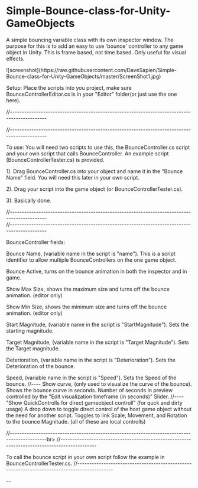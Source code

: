 <h1>Simple-Bounce-class-for-Unity-GameObjects</h1>

<p>A simple bouncing variable class with its own inspector window.
The purpose for this is to add an easy to use 'bounce' controller to any game object in Unity. This is frame based, not time based. Only useful for visual effects.</p>
![screenshot](https://raw.githubusercontent.com/DaveSapien/Simple-Bounce-class-for-Unity-GameObjects/master/ScreenShot1.jpg)
<p>
Setup: 
Place the scripts into you project, make sure BounceControllerEditor.cs is in your "Editor" folder(or just use the one here).<p>
//---------------------------------------------------------------------------------------------<p>
//---------------------------------------------------------------------------------------------<p>
To use:
You will need two scripts to use this, the BounceController.cs script and your own script that calls BounceController. An example script (BounceControllerTester.cs) is provided.</p>

<p>1). Drag BounceController.cs into your object and name it in the "Bounce Name" field. You will need this later in your own script.</p>

<p>2). Drag your script into the game object (or BounceControllerTester.cs).</p>

<p>3). Basically done.<p>
//---------------------------------------------------------------------------------------------<br>
//---------------------------------------------------------------------------------------------<p>
BounceController fields:</p>

<p>Bounce Name, (variable name in the script is "name").
This is a script identifier to allow multiple BounceControllers on the one game object.</p>

<p>Bounce Active, turns on the bounce animation in both the inspector and in game.</p>

<p>Show Max Size, shows the maximum size and turns off the bounce animation. (editor only)</p>

<p>Show Min Size, shows the minimum size and turns off the bounce animation. (editor only)</p>

<p>Start Magnitude, (variable name in the script is "StartMagnitude").
Sets the starting magnitude.</p>

<p>Target Magnitude, (variable name in the script is "Target Magnitude").
Sets the Target magnitude.</p>

<p>Deterioration, (variable name in the script is "Deterioration").
Sets the Deterioration of the bounce.</p>

<p>Speed, (variable name in the script is "Speed").
Sets the Speed of the bounce.
//----
Show curve, (only used to visualize the curve of the bounce).
Shows the bounce curve in seconds. 
Number of seconds in preview controlled by the "Edit visualization timeframe (in seconds)" Slider.
//----
"Show QuickControlls for direct gameobject controll" (for quck and dirty usage)
A drop down to toggle direct control of the host game object without the need for another script.
Toggles to link Scale, Movement, and Rotation to the bounce Magnitude. (all of these are local controlls)<p>

//---------------------------------------------------------------------------------------------br>
//---------------------------------------------------------------------------------------------<p>
To call the bounce script in your own script follow the example in BounceControllerTester.cs.
//---------------------------------------------------------------------------------------------</p>

<p>-- </p>

